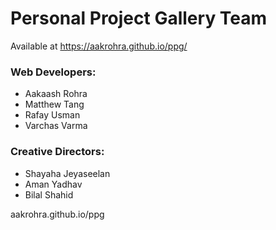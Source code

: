 # Personal Project Gallery Team

Available at https://aakrohra.github.io/ppg/

### Web Developers:
- Aakaash Rohra
- Matthew Tang
- Rafay Usman
- Varchas Varma

### Creative Directors:
- Shayaha Jeyaseelan
- Aman Yadhav
- Bilal Shahid

aakrohra.github.io/ppg
